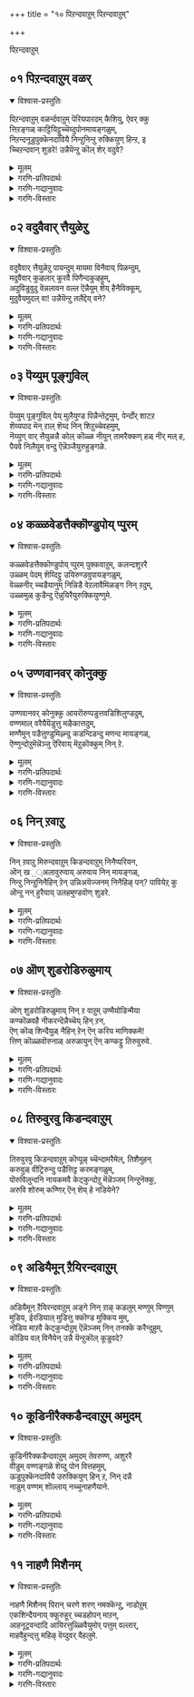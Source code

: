 +++
title = "१० पिऱन्दवाऱुम् पिऱन्दवाऱुम्"

+++

पिऱन्दवाऱुम्


## ०१ पिऱन्दवाऱुम् वळर्
<details open><summary>विश्वास-प्रस्तुतिः</summary>

पिऱन्दवाऱुम् वळर्न्दवाऱुम् पॆरियपारदम् कैशियु, ऐवर् क्कु  
त्तिऱङ्गळ् काट्टियिट्टुच्चॆय्दुपोनमायङ्गळुम्,   
निऱन्दनूडुपुक्कॆनदावियै निन्ऱुनिन्ऱु रुक्कियुण् हिन्ऱ, इ  
च्चिऱन्दवान् शुडरे\! उन्नैयॆन्ऱु कॊल् शेर् वदुवे?
</details>

<details><summary>मूलम्</summary>

पिऱन्दवाऱुम् वळर्न्दवाऱुम् पॆरियपारदम् कैशियु, ऐवर् क्कु  
त्तिऱङ्गळ् काट्टियिट्टुच्चॆय्दुपोनमायङ्गळुम्,   
निऱन्दनूडुपुक्कॆनदावियै निन्ऱुनिन्ऱु रुक्कियुण् हिन्ऱ, इ  
च्चिऱन्दवान् शुडरे\! उन्नैयॆन्ऱु कॊल् शेर् वदुवे?
</details>

<details><summary>गरणि-प्रतिपदार्थः</summary>

पिऱन्द आऱुम् = हुट्टिद रीतियल्लू, वळर्न्द आऱुम् = बॆळॆद रीतियल्लू, पॆरिय पारदम् = भारतमहायुद्धवन्नु, कैशैयुद् = तॊडगिसि, ऐवर् क्कु = ऐवरिगॆ, तिऱङ्गळ् = विधानगळन्नु, काट्टिइट्टु = तोरिसिकॊट्टु, शॆय्दुपोन = हागॆल्ला माडि \(माडिसि\) होद, मायङ्गळुम् = आश्चर्यकार्यगळू, निऱन्दन् = गुप्तवागिरुव, \(हृदयद\), ऊडु = नडुवॆ, पुक्कु = प्रवेशिसि, ऎनदु आवियै = नन्न प्राणवन्नु \(आत्मवन्नु\), निन्ऱु निन्ऱु = ऎडॆबिडदन्तॆ इद्दुकॊण्डु, उरुक्कि = करगिसि, उण् हिन् ऱ = नलुगिसुत्तिरुव, शिऱन्द = श्रेष्ठवाद, वान् शुडरे = परमपदद दिव्यज्योतिये, उन्नै = निन्नन्नु, ऎन्ऱु कॊल् = ऎन्दिगो काणॆ, शेर् वदुवे = सेरिकॊळ्ळुवुदु? 
</details>

<details><summary>गरणि-गद्यानुवादः</summary>

हुट्टिद रीतियल्लू, बॆळॆद रीतियल्लू, महाभारत युद्धवन्नु तॊडगिसि, ऐवरिगॆ विधानगळन्नु तोरिसिकॊट्टु, अदॆल्लवन्नू माडि, माडिसि, होद आश्चर्यकार्यगळू, गुप्तवागिरुव \(हृदयद\) नडुवॆ प्रवेशिसि, नन्न प्राणवन्नु \(आत्मवन्नु\) ऎडॆबिडदन्तॆ इद्दुकॊण्डु, करगिसि नलुगिसुत्तिरुव श्रेष्ठवाद परमपदद दिव्यज्योतिये, निन्नन्नु कूडिकॊळ्ळुवुदु अदॆन्दिगो? 
</details>

<details><summary>गरणि-विस्तारः</summary>

ई पाशुरदल्लिरुव ऎरडु निदर्शनगळु ऒन्दक्कॊन्दु हॊन्दिकॊण्डु, भगवन्तन अपरिमित कृपॆयन्नु ऎत्तितोरिसुत्तदॆ. 

“पिऱन्दवाऱुम् वळर्न्दवाऱुम्...................मायङ्गळुम्” – इदु पाशुरद पूर्वार्ध. इदरल्लि पाण्डवर कौरवर वृत्तान्तवन्नु स्वारस्यपूर्णवागि मत्तु सङ्ग्रहवागि हेळलागुत्तदॆ. धृतराष्ट्रनू पाण्डुराजनू अण्णतम्मन्दिरु. तम्म ऒट्टु राज्यवन्नु समनागि हञ्चिकॊण्डु बाळुत्तिद्दरु. अवरिगॆ मक्कळुण्टाद रीतियू, अवरुगळु बॆळॆद रीतियू महाभारतदल्लि ऒन्दु विचित्र वृत्तान्तवे. पाण्डुराजनिगॆ इब्बरु हॆण्डतियरु – कुन्ति मत्तु माद्रि. अवनिगॆ बन्द शापद फलवागि, तन्नपत्नियरन्नु कूडिद दिन अवनु मृतनागबेकागित्तु. आद्दरिन्द, अवन अनुमतियिन्दले, कुन्ति माद्रियरु यम, वायु, इन्द्र, अश्विनीदेवतॆगळिन्द ऐवरु पुत्ररन्नु पडॆदरु. कुन्तियमनिन्द धर्मनन्दननन्नू, वायुविनिन्द भीमनन्नू, इन्द्रनिन्द अर्जुननन्नू पडॆदुकॊण्डळु. माद्रियु अश्विनीदेवतॆगळिन्द नकुल, सहदेवरन्नु पडॆदुकॊण्डळु. ई नडुवॆ पाण्डुराजनु माद्रियॊडनॆ सङ्ग नडॆसि मृतनादनु. माद्रि अवन मरणक्कॆ ताने कारणळादॆनल्ला ऎन्दु दुःखिसुत्ता अवनॊडनॆ सहनमन माडिदळु. माद्रिय मक्कळन्नू कुन्तिये साकबेकायितु. इदु ऒन्दु भाग. धृतराष्ट्र कुरुड. अवन हॆण्डति गान्धारि. अवरिगॆ हन्नॆरडु वर्षगळ काल मक्कळे आगलिल्ल. अदक्कागि गान्धारि तपस्सु माडि, महर्षिगळन्नु ऒलिसिकॊण्डु, आ मूलक ऒन्दु पिण्डवन्नु पडॆदळु. महर्षिगळु अदन्नु नूरु भागवागि तुण्डुमाडि, मडकॆय नीरिनल्लिरिसि, भद्रवागि मुच्चिट्टु, ऒन्दु वर्षकाल अदन्नू तॆरॆयबारदॆन्दु आज्ञॆमाडिदरु. वर्षद नन्तर हुट्टि अदरिन्द ऒन्दु नूर्वरु मक्कळे कौरवरु. ’कुरु’वंशोद्धारकरु. पाण्डवरू कौरवरू हुट्टिद रीतियन्नु “कुण्ड-गोळक” वृत्तान्तवॆन्नुत्तारॆ. ’कुण्ड’ ऎन्दरॆ मडकॆयल्लि हुट्टिदवरु ऎन्दू, ’गोळक’ ऎन्दरॆ गण्डन अनुमति पडॆदु व्यभिचारदिन्द हुट्टिदवरु ऎन्दु, अर्थवागुत्तदॆ. इदु अवरु हुट्टिद वृत्तान्त. 

ईग अवरु अण्णतम्मन्दिर मक्कळागि बॆळॆद रीतियन्नु नोडोण. दायादिगळु ऎनिसिकॊण्ड अवरु चिक्कन्दिनिन्दलू बद्धवैरवन्नु बॆळसिकॊण्डु बन्दरु. नूर्वरु ऐवरन्नु हेगादरू माडिकॊण्डु हाकिदरॆ ऒट्टुराज्यवन्नु तावे आळबहुदॆम्बुदु अदक्कॆ कारण. हिरिय मगनॆनिसिकॊण्ड दुर्योधननिगॆ पाण्डवरन्नु हिंसिसुवुदे कॆलसवायितु. महाबलशालियाद भीमनन्नु कॊल्लुवुदक्कागि मडुविनल्लि मुळुगिसिद्दु, मोसद पगडॆयाडि, पाण्डवरन्नु काडिगॆ हन्नॆरडुवर्षवू, ऒन्दु वर्ष अज्ञातवासवू राज्यभ्रष्ठरागि अट्टिदरु. अल्लियू अवरन्नु सुखवागिरलु बिडलिल्ल. बेरॆ बेरॆ रीतियल्लि, पदेपदे हिंसिसुत्तिद्दरु. अवरु अज्ञातवासदल्लिद्दाग बगॆदु, गोग्रहणद नॆपहूडिदरु. तुम्बिद सभॆयल्लि द्रौपदि \(पाण्डवर मडदि\)य वस्त्रापहरणवागि \(वस्त्रवन्नु सॆळॆदु\) अपमान माडलु यत्निसिदरु. ऎल्लवू मुगिद बळिकलू, अवरिगॆ ऐदु ग्रामगळन्नू सह कॊडुवुदिल्लवॆन्दू, युद्धमाडि बेकादरॆ अवर भागद राज्यवन्नु अवरु पडॆदुकॊळ्ळबहुदॆन्दू हटहिडिदरु. हीगॆ अवरु दायादिगळागि बॆळॆद बगॆ. 

श्रीकृष्णावतारियाद भगवन्तन सहाय कालकालक्कॆ ऒदगि बरदिद्दरॆ, अवन दौत्य, युद्धदल्लि सारथ्य, कालक्कॆ \(समयक्कॆ\) तक्कन्तॆ सलहॆ, सहायवु ऒदगि बरदिद्दरॆ, आश्रितराद पाण्डवर गति एनागुत्तित्तो\! 

सामान्यमनुष्यन हुट्टु मत्तु बॆळवणिगॆयू ई बगॆयदे\! गर्भवासदिन्द मॊदलु माडि, अवनु मृतनागुववरॆगॆ नडॆयुव ऒन्दॊन्दु विषयवू कष्टकोटलॆगळिन्द तुम्बिद्दे\! ऎल्लक्कू भगवन्तन सहायविल्लदॆ होदरॆ अवन गतियू ऒन्दु महाभारतवे\! 

“निऱन्द माडु....................युरुक्कियुण् हिन् ऱ” – भगवन्तनु अपरिमित कृपाळुवागि, पाण्डवरिगॆ ऒदगि बन्दन्तॆ, मनुष्यन अन्तरङ्गदल्लिये गुप्तवागि नॆलसिद्दु, समयोचितवाद उपकारगळन्नू माडुत्ता, मनुष्यनन्नु उद्धरिसलु ऎल्ला रीतियल्लू ऒत्तासॆकॊडुत्तानॆ. 

मेलण ऎरडु निदर्शनगळु तिळिसुवुदु ऒन्दे विषयवन्नु – ऎन्दरॆ, भगवत्कृपॆगागि यत्निसदॆ यारिन्दलू जीवनद कष्टकोटलॆगळिन्द तप्पिसिकॊळ्ळुवुदु साध्यवे इल्ल – ऎम्बुदन्नु सारि हेळुत्तदॆ. 

आळ्वाररु हेळुत्तारॆ- कृपासागरनू, आश्रितवत्सलनू आद भगवन्त, ऎडॆबिडद निन्न सहायविल्लदॆ होगिद्दरॆ, कौरवर चित्रहिंसॆयिन्द पाण्डवरु तप्पिसिकॊण्डु उद्धारवागलु साध्यवागुत्तित्ते? नन्न अन्तरङ्गदल्लिये गुप्तवागि सेरिकॊण्डु, नन्न सांसारिक जीवनद गतियन्ने बदलायिसि, नन्नन्नु निन्न कडॆगॆ सॆळॆदु, निन्नन्नु सेरलेबेकॆम्ब हम्बलवन्नु नन्नल्लि हुट्टिसदिद्दरॆ, नानु उज्जीवनगॊळ्ळलु साध्यवागुत्तित्ते? परमपददल्लिरुव विलक्षणवागि बॆळगुव ज्योतिये, निन्नन्नु नानु कूडिकॊळ्ळुवुदादरू अदॆन्दिगो? कृपॆमाडु.
</details>



## ०२ वदुवैवार् त्तैयुळेऱु
<details open><summary>विश्वास-प्रस्तुतिः</summary>

वदुवैवार् त्तैयुळेऱु पायन्दुम् मायमा विनैवाय् पिळन्दुम्,  
मदुवैवार् कुऴलार् कुरवै पिणैन्दकुऴहुम्,  
अदुविडुवुदु वॆन्नलावन वल्ल ऎन्नैयुम् शॆय् हैनैविक्कूम्,  
मुदुवैयमुदल् वा\! उन्नैयॆन्ऱु तलैद्दॆय् वने?
</details>

<details><summary>मूलम्</summary>

वदुवैवार् त्तैयुळेऱु पायन्दुम् मायमा विनैवाय् पिळन्दुम्,  
मदुवैवार् कुऴलार् कुरवै पिणैन्दकुऴहुम्,  
अदुविडुवुदु वॆन्नलावन वल्ल ऎन्नैयुम् शॆय् हैनैविक्कूम्,  
मुदुवैयमुदल् वा\! उन्नैयॆन्ऱु तलैद्दॆय् वने?
</details>

<details><summary>गरणि-प्रतिपदार्थः</summary>

वदुवै = ’वधु’विगॆ सम्बन्धपट्ट, वार् त्तैयुळ् = मातिनल्लि,एऱु = वृषभगळन्नु, पा य्न्दुम् = अडगिसियू, मायम् = वञ्चकवाद, माविनै = कुदुरॆयन्नु, वाय् पिळन्दुम् = बायन्नु सीळियू मदुवै = मदुवन्नु, वार् = सुरिसुव, कुऴलार् = कूदलुळ्ळवर सङ्गड, कुरवै पिणैन्द = रासक्रीडॆयाडिद, कुऴहुम् = सॊबगू, अदु इदु उदु ऎन्नल् आवन अल्ल = अदु, इदु ऎन्दु यावॊन्दु रीतियल्लू हेळलागद, ऎन्नै = नन्नन्नू, उन् = निन्न, शॆय् है = कार्यगळल्लि, नैविक्कूम् = कृशगॊळिसुव, मुदु वैयम् मुदल्वा = लोकगळिगॆल्ला मूल कारणने उन्नै = निन्नन्नु, ऎन्ऱु= ऎन्दिगॆ, तलै पॆय् वदे = सेरुवुदादरू. 
</details>

<details><summary>गरणि-गद्यानुवादः</summary>

’वधु’विगॆ सम्बन्धिसिद मातिनल्लि वृषभगळन्नु अडगिसियू, वञ्चकवाद कुदुरॆय बायन्नु सीळियू, मधुवन्नु सुरिसुव कूदलुळ्ळवर सङ्गड रासक्रीडॆयन्नाडिद सॊबगू, अदु, इदु, ऎम्ब यावुदॊन्दु रीतियल्लू हेळलागद नन्नन्नु निन्न \(आश्चर्यकर\) कार्यगळल्लि कृशगॊळिसुव लोकगळिगॆल्ला मूलकारणने, निन्नन्नु सेरुवुदादरू ऎन्दिगॆ? 
</details>

<details><summary>गरणि-विस्तारः</summary>

“वदुवै वार् त्तै.......................पाय्न्दुम्” – इदु भगवन्तनु कृष्णावतारियागि नडॆसिद प्रसङ्गवॊन्दन्नु तिळिसुत्तदॆ. कुम्भनॆम्ब गॊल्लर राजन मगळाद ’सत्यॆ’ अथवा ’नप्पिन्नैदेवि’ ऎम्बवळे आ वधु. अवळन्नु कैहिडिय बयसुववनु, ’तानु कॊब्बिसि साकिद्द एळु गूळिगळन्नु ऒब्बने ऎदुरिसि, पळगिसबेकु’ ऎम्बुदु कुम्भनफण. श्रीकृष्णनु विषयवन्नु तिळिदु, अल्लिगॆ होगि, आ एळु गूळिगळन्नू ऎदुरिसि, अवुगळन्नु पळगिसि कट्टिहाकिदनु. ऎन्थ समर्थ भगवन्त\! 

“मायमाविनै...........................पिळन्दाय्” – इदु श्रीकृष्णावतारद मत्तॊन्दु प्रसङ्ग. आग कृष्णनु इन्नू बालक. नन्दगोकुलदल्लि बॆळॆयुत्ता, गोवळबालकरॊडनॆ दनकरुगळन्नु मेयिसलु, अवुगळ हिन्दॆ, काडिगॆ होगुत्तिद्द काल, कडु शत्रुवाद कंसनिन्द प्रेरितनाद केशि ऎम्ब राक्षसनु कुदुरॆय वेषदिन्द अवनन्नु कच्चिकॊळ्ळलु बाय्तॆरॆदुकॊण्डु अवन मेलॆ नुग्गिबन्दनु. बालकृष्णनु स्वल्पवू धृतिगॆडदॆ अदन्नॆदुरिसि, अदर ऎरडु दवडॆगळन्नु तन्नॆरडु कैगळिन्द हिडिदु, अदन्नु सीळिकॊन्दु हाकिदनु. दुष्टनु ऎन्थ वञ्चकनादरू, ऎष्टे समर्थनॆन्दु तोरिकॊण्डरू, भगवन्तन परमसामर्थ्यद ऎदुरिगॆ निल्ललु साध्यवे? 

“मदुवै.............................कुऴहुम्” – श्रीकृष्णावतारद मत्तॊन्दु सुन्दरॆ प्रसङ्गविदु. बालकनाद बालकृष्णन वेणुनाददिन्द आकर्षितराद गोकुलद गॊल्लयुवतियरॆल्लरू ऒन्दु हुण्णीमॆय रात्रि, तम्मतम्म हिरियरन्नु लॆक्किसदॆ, ऊरमुन्दिन मैदानदल्लि कृष्णन जॊतॆयल्लि सेरिदरु. श्रीकृष्णनू सह अवरन्नु सन्तोषपडिसुवुदक्कागि, ऒब्बने अनेक कृष्णरागि, ऒब्बॊब्बगोपिय जॊतॆयल्लि ऒब्ब कृष्णनागि निन्तु अवरॊडनॆ रासक्रीडॆयाडि ऎल्लरन्नू आनन्ददल्लि तृप्तिपडुवन्तॆ माडिदनु.

“अदु इदु उदु..........................नैविक्कूम्” – इदु आळ्वाररु तम्मन्नु कुरितु भाविसिकॊण्डिरुव भावनॆ. अदक्कू मत्तु तमगू भगवन्तनिगू इरुव तारतम्य. ’नानॊन्दु गणनीयवाद वस्तुवे? याव रीतियल्लू कॆलसक्कॆ बारद तृणमात्रवल्लवे? हीगिद्दरू सह नन्नल्लि परमसमर्थनाद नीनु कृपॆ माडि, निन्न आश्रितनन्नागि नन्नन्नु स्वीकरिसिद्दी. आदरॆ, निन्न बळिगॆ करॆदुकॊळ्ळदन्तॆ सङ्कटपडिसुत्तिरुवुदु निनगॆ तरवे?’ ऎम्बुदु अवर दीन बेडिकॆ. 

आळ्वाररु हेळुत्तारॆ- भगवन्त, नीनु ऎल्ला लोकगळिगू मूलकारणनु. परमाश्चर्यकारि. परमसमर्थ ऎन्न आश्रितरल्लि निनगॆ अत्यन्त करुणॆ. नीनु नडॆसिद कॆलसगळॆल्ल अद्भुतवू आश्चर्यकरवू आदवु. यावॊन्दु कॆलसक्कू बारदवनॆनिसिद नन्नन्नू उद्धरिसलु कृपॆ माडिद्दी. आदरॆ, निन्न बळिगॆ नन्नन्नु करॆसिकॊळ्ळुवुदु अदॆन्दिगो, तिळियदल्ल\! निन्नन्नु कूडिकॊळ्ळबेकॆम्ब आशॆ नन्नल्लि सहिसलारदष्टागिदॆ. नन्नल्लि कृपॆदोरु.
</details>



## ०३ पॆय्युम् पूङ्गुविल्
<details open><summary>विश्वास-प्रस्तुतिः</summary>

पॆय्युम् पूङ्गुविल् पेय् मुलैयुण्ड पिन्नैन्तेट्रमुम्, पेर्न्दोर् शाटऱ  
शॆय्यपाद मॆन् ऱाल् शॆय्द निन् शिऱुच्चेवहमुम्,  
नॆय्युण् वार् त्तैयुळन्नै कोल् कॊळ्ळ नीयुन् तामरैक्कण् हळ् नीर् मल् ह,  
पैयवे निलैयुम् वन्दु ऎन्नॆञ्जैयुरुहुङ्गळे.
</details>

<details><summary>मूलम्</summary>

पॆय्युम् पूङ्गुविल् पेय् मुलैयुण्ड पिन्नैन्तेट्रमुम्, पेर्न्दोर् शाटऱ  
शॆय्यपाद मॆन् ऱाल् शॆय्द निन् शिऱुच्चेवहमुम्,  
नॆय्युण् वार् त्तैयुळन्नै कोल् कॊळ्ळ नीयुन् तामरैक्कण् हळ् नीर् मल् ह,  
पैयवे निलैयुम् वन्दु ऎन्नॆञ्जैयुरुहुङ्गळे.
</details>

<details><summary>गरणि-प्रतिपदार्थः</summary>

पॆय्युम् = \(तलॆयल्लि\) मुडिद, पू कुऴल् = हूविन तलॆगूदलुळ्ळ, पेय् = राक्षसिय, मुलैउण्ड = मॊलॆयन्नुण्ड, पिन्नै = अनन्तरवू \(बळिकलू\), तेट्रमुम् = ऎच्चरवागिरुवुदू, पेर्न्दु = तलॆकॆळगागि, ओर् = ऒन्दु, शाडि = शकटवु \(बण्डियु\), इऱ= सायिसिद \(मुरिदु कॊन्द\), शॆय्य = कॆम्पाद \(कोमलवाद\), पादम् ऒन् ऱाल् = पाद ऒन्दरिन्द, शॆय्द = माडिद, शिऱु = श्रेष्ठवाद, शेवहमुम् = वीर्यवू, नॆय् उण्ड = तुप्पवन्नुण्डु वार् त्तैयुळ् = मातिनिन्द, अन्नै = तायि \(यशोदॆयु\), कोल् कॊळ्ळ = कोलन्नु तॆगॆदुकॊळ्ळलु, नी = नीनु, उन् तामरै कण् हळ् = निन्न तावरॆयन्तिरुव कण्णुगळल्लि, नीर् मल् ह = नीरुतुम्बिरुवुदू, पैयवे = अञ्जिये, विलैयुम् = निन्तिरुवुदू, वन्दु = बन्दु, ऎन्नॆञ्जै = नन्न मनस्सन्नु, उरुहुङ्गळे = करगिसुत्तवॆ. 
</details>

<details><summary>गरणि-गद्यानुवादः</summary>

मुडिद हूविन तलॆगूदलिन राक्षसिय मॊलॆयन्नुण्डु बळिकवू ऎच्चरवागिरुवुदू, ऒन्दु गाडियु तलॆकॆळगागि मुरिदु पुडिपुडियागुवन्तॆ, कोमलवाद पादवॊन्दरिन्द नीनु नडॆसिद श्रेष्ठवाद शौर्यवू, तुप्पवन्नुण्ड मातिनिन्द तायि यशोदॆयु कोलन्नु तॆगॆदुकॊळ्ळलु, नीनु निन्न तावरॆयन्तिरुव कण्णुगळल्लि नीरन्नु तुम्बिसिद्दू, हॆदरि निन्तिद्दू, बन्दु नन्न मनस्सन्नु करगिसुत्तवॆ. 
</details>

<details><summary>गरणि-विस्तारः</summary>

श्रीकृष्णावतारद मत्तॆ कॆलवु लीलॆगळन्नु आळ्वाररु इल्लि कॊण्डाडुत्तारॆ. 

“पॆय्युम् पूङ्गुऴल्.........................तेट्रमुम्” – श्रीकृष्णनु इन्नू ऎरडु तिङ्गळ हसुगूसु. नन्दगोकुलदल्लि नन्द-यशोदॆयर बळि बॆळॆयुत्तिद्दानॆ. आगले बन्दद्दु पूतनि. कंसनिन्द अवनन्नु कॊल्ललु प्रेरितळागि. यशोदॆ इल्लद समयवन्नु काय्दु, अवळन्तॆये वञ्चनॆयिन्द वेषवन्नळवडिसिकॊण्डु, तलॆयल्लि हूमुडिदु, बन्दु, ऎळॆय मगुवाद श्रीकृष्णनन्नु ऎत्तिकॊण्डु, अवनिगॆ तन्न विषपूरित मॊलॆ हालन्नूडिदळु. श्रीकृष्णनु तुम्ब आनन्ददिन्द अदन्नु चप्परिसुत्ता कुडिदु नगुनगुत्तले इद्दनु. पूतनियु मग्गुलल्ले सत्तुबिद्दिद्दळु. गोकुलद स्त्रीयरॆल्ला बन्दु नोडिदरु. आश्चर्यपट्टरु. विषदहालन्नु कुडिद बळिकवू मगु ऎष्टु चटुवटिकॆयिन्द आडुत्तिद्दानॆ\! ऎन्थ भयङ्कर राक्षसि अवन मग्गुलल्ले सत्तुबिद्दिद्दाळॆ? एनद्भुतविदु\!\! एनु साहस\! 

“पेर्न्दोर्..........................च्चेवहमुम्” – पूतनिय प्रसङ्गद हिन्दॆये बन्तु शकटासुरन पिडुगु. अवनू कंसनिन्द प्रेरितनागि बण्डिय रूपदल्लि बन्द. यारू इल्लद समयवन्नु हॊञ्चि, आडुत्ता मलगिरुव मगुविन मेलॆ हादु, अवनन्नु कॊल्लबेकॆम्बुदे अवन उद्देश. शकटासुरनु मुन्नुग्गि बन्द\! ऎळॆय मक्कळु कैकालुगळन्नु आडिसुत्ता आडुत्तिरुवन्तॆये मगुवाद श्रीकृष्णनू कोमलवाद तन्न ऎडगालिनिन्द ऒदॆदु आ बण्डियन्नु मुरिदु पुडिपुडि माडिबिट्टनु\! शकटनु मडिदनु\! एनद्भुतविदु\! ऎन्थ साहस\! 

“नॆय्युण् वार् त्तै.......................निलैयुम्” – बालकृष्णन मत्तॊन्दु प्रसङ्गविदु. तायि यशोदॆ तानुकायिसिद घमघमिसुव तुप्पवन्नु भद्रवागि मुच्चिट्टु तन्न कॆलसक्कॆ होदळु. श्रीकृष्णनु यारिगू तिळियदन्तॆ अल्लिगॆ होद. कूडिसिट्ट तुप्पवन्नॆल्ला उण्ड\! विषय यशोदॆगॆ तिळियितु. कोपगॊण्डु, अवनन्नु हॊडॆयलॆन्दु कैयल्लि कोलन्नॆत्तिकॊण्डळु. अदन्नु कण्ड श्रीकृष्णनु अञ्जिदवनन्तॆ, नडुगुत्ता अवळ मुन्दॆ निन्तनु. अवन विशालवाद कण्णुगळ तुम्ब नीरु\! ऎन्थ मनमोहकवाद नोट\! अदन्नु कण्ड यशोदॆय करुळु मिडियितु. कोलन्नु अत्त बिसुटु, अवनन्नु बाचि ऎत्तिकॊण्डळु वात्सल्यद तायियागि. 

आळ्वाररु हेळुत्तारॆ- भगवन्त, नीनु पूतनिय विषद मॊलॆ हालन्नु कुडिदू सह आनन्दवागिद्दद्दू, कपटदिन्द निन्न मेलॆ हाय्दु निन्नन्नु कॊल्ललु बन्द शकटाशुरनन्नु निन्न ऎडगालिन कोमलवाद ऒदॆतदिन्दले मुरिदु पुडिपुडि माडिद्दू, साटियिल्लद अद्भुतसाहसगळु, नीनु तुप्पवन्नु तिन्दॆयॆन्दु तायि यशोदॆ कैयल्लि कोलन्नु तन्दाग, नीनु नडुगुत्ता, कण्तुम्ब नीरन्नु तुम्बिसिकॊण्डु अवळ मुन्दॆ निन्तद्दु अदॆन्थ मोडि\! ई सन्दर्भगळन्नु नॆनॆदागलॆल्ला नन्न मनस्सु करगि होगुत्तदॆ. नन्नल्लि करुणिसलारॆये?
</details>



## ०४ कळ्ळवेडत्तैक्कॊण्डुपोय् प्पुरम्
<details open><summary>विश्वास-प्रस्तुतिः</summary>

कळ्ळवेडत्तैक्कॊण्डुपोय् प्पुरम् पुक्कवाऱुम्, कलन्दशुररै  
उळ्ळम् पेदम् शॆय्दिट्टु उयिरुण्डवुपायङ्गळुम्,  
वॆळ्ळनीर् च्चडैयानुम् निन्निडै वेऱलावैमिळङ्ग निन् ऱदुम्,  
उळ्ळमुळ् कुडैन्दु ऎन्नुयिरैयुरुक्कियुण्णुमे.
</details>

<details><summary>मूलम्</summary>

कळ्ळवेडत्तैक्कॊण्डुपोय् प्पुरम् पुक्कवाऱुम्, कलन्दशुररै  
उळ्ळम् पेदम् शॆय्दिट्टु उयिरुण्डवुपायङ्गळुम्,  
वॆळ्ळनीर् च्चडैयानुम् निन्निडै वेऱलावैमिळङ्ग निन् ऱदुम्,  
उळ्ळमुळ् कुडैन्दु ऎन्नुयिरैयुरुक्कियुण्णुमे.
</details>

<details><summary>गरणि-प्रतिपदार्थः</summary>

कळ्ळवेडत्तैकॊण्डु = वञ्चकरूपवन्नु धरिसि, पोय् = होगि, पुरम् पुक्क आऱुम् = पुरवन्नु हॊक्क रीतियू, कलन्दु = कूडिकॊण्डु, अशुररै = असुरर, उळ्ळम् = मनस्सन्नु पेदम् शॆय्दिट्टु = भेदवन्नु उण्टुमाडि, उयिर् उण्ड = अवर प्राणगळन्नू नाशपडिसिद, उपायङ्गळुम् = उपायगळू, वॆळ्ळम् नीर् = \(गङ्गा\) प्रवाहद नीरन्नु, चडैयानुम् = जडॆयल्लि उळ्ळवनू, निन्निडै = निन्न बळियल्लि, वेऱु अलामै = बेरॆयल्लदन्तॆ, विळङ्ग = बॆळगुवन्तॆ, निन् ऱदुवुम् = निन्तद्दू, उळ्ळम् उळ् = नन्न अन्तरङ्गदल्लि, कुडैन्दु = कॊरॆयुत्ता \(कॆदकुत्ता\), ऎन् = नन्न, उयिरै = जीववन्नु, उरुक्कि = करगिसि, उण्णुमे = उण्णुत्तिदॆयल्ल\! 
</details>

<details><summary>गरणि-गद्यानुवादः</summary>

वञ्चक वेषवन्नु धरिसि, होगि, पुरवन्नु हॊक्क रीतियू, असुररन्नु कूडिकॊण्डु, अवर मनस्सिनल्लि भेदवन्नु तन्दिट्टु, अवर प्राणगळन्नु नाशपडिसिद उपायगळू, गङ्गाप्रवाहद नीरन्नु जडॆयल्लुळ्ळवन्नू निन्नॊडनॆ बेरॆयल्लदन्तॆ बॆळगुत्ता निन्तद्दू, नन्न अन्तरङ्गदल्लि कॊरॆयुत्ता, नन्न जीववन्नु करगिसि, उण्णुत्तिदॆयल्ल\! 
</details>

<details><summary>गरणि-विस्तारः</summary>

ई पाशुरद पूर्वार्धदल्लि त्रिपुरासुरद वृत्तान्तविदॆयॆन्दु हेळुत्तारॆ. मूवरु प्रबल राक्षसरु, शिवनन्नु कुरितु घोरतपस्सु माडि अवनन्नु मॆच्चिसिकॊण्डरु. अवरिगॆ प्रत्यक्षनाद शिवनु अवरिगॆ बेरॆ यारिन्दलू गॆल्ललारदन्थ मूरु पट्टणगळन्नु दयॆनीडिदनु. अवर कोरिकॆयन्तॆ अवरिगॆ दॊरॆत अवे त्रिपुरगळु. ई पुरगळु आकाशदल्लिद्दुकॊण्डु, ऎल्लॆल्लियू हाराडुत्ता, ऎल्लॆन्दरॆ अल्लि इळिदु, भूमिय मेलॆ इरुव पट्टणगळन्नु नाशमाडिबिडुव सामर्थ्यवन्नुळ्ळवागिद्दवु. जॊतॆगॆ शिवने तन्न गणगळॊडनॆ अवरिगॆ बॆम्बलिगनागि निन्तिद्दनु. ई त्रिपुररु नडॆसुत्तिद्द चित्रहिंसॆगॆ अञ्जिदवरागि, ब्रह्मादि देवत्गळु श्रीमन्नारायणन बळिगॆ होगि, त्रिपुररिन्द उण्टागुव हिंसॆयिन्द लोकगळन्नु रक्षिसबेकॆन्दु बेडिदरु. श्रीमन्नारायणनु अदक्कॆ ऒप्पिदनु. कपटवेषवन्नु धरिसिदनु. त्रिपुरर मूरु पट्टणगळन्नु प्रवेशिसिदनु. अल्लि बेरॆबेरॆयागि नडॆसबेकाद तन्त्रवन्नु नडॆसि, त्रिपुररु मूवरू ऒन्दॆडॆ सेरुवन्तॆ माडिदनु. हागॆ, अवरु ऒन्दॆडॆ सेरिदरॆ अवरिगॆ नाशवॆन्दु शिवनु मुन्नॆच्चरिकॆयन्नु कॊट्टिद्दनु. अदन्नवरु मरॆतरु. आग श्रीमन्नारायणनु भूमियन्नु रथवन्नागियू, सूर्यचन्द्ररन्नु रथद चक्रगळन्नागियू, नाल्कु वेदगळन्नु रथक्कॆ नाल्कु कुदुरॆगळन्नागियू, मेरुपर्वतवन्ने बिल्लन्नागियू, आदिशेषनन्नु आ बिल्लिन नाणन्नागियू, ब्रह्मनन्ने आ रथद सारथियन्नागियू माडिकॊण्डु, तनगू शिवनिगू याव बगॆयल्लू भेदवे इल्लवॆम्बन्तॆ माडि, अवनन्नु रथिकनन्नागि कुळ्ळिरिसिदनु. अवनु हिडिद बिल्लिगॆ ताने अम्भादनु. मत्तु मायाविगळाद त्रिपुररन्नु निर्मूलगॊळिसिदनु. हीगॆल्ल नडॆसदॆ त्रिपुररन्नु जयिसलु साध्यवे आगुत्तिरलिल्ल. याव समयदल्लि, याव रीतियल्लि नडॆदुकॊण्डु दुष्टशिक्षण मत्तु लोककल्याणक्कागि तन्न कॆलसवन्नु साधिसिकॊळ्ळबेकॆम्ब नैपुण्य भगवन्तनाद श्रीमन्नारायणनदु ऎन्दु हेळिदन्तॆये. 

“वॆळ्ळनीर्.....................विळङ्ग निन् ऱदुम्” – इदु शिवस्वरूपियाद भगवन्तन मत्तॊन्दु साहस. भगीरथनु माडिद तपःप्रभावदिन्द ब्रह्मलोकद देवगङ्गॆयन्नु धरॆगॆ इळिसलु ऒप्पिगॆ बन्तु. आदरॆ, अल्लिन्द अतिरभसदिन्द इळियुव गङ्गॆयन्नु नॆलद मेलॆ तडॆयुवुदु हेगॆ? इदक्कागि मत्तॆ भगीरथनु शिवनन्नु तन्न तलॆयमेलॆ स्वीकरिसुवुदक्कॆ ऒप्पिदनु. देवगङ्गॆ भरदिन्द धरॆगॆ इळिदळु. आग शिवनु तन्न जडॆयन्नु बिच्चि, गङ्गॆयन्नु जडॆयल्ले कट्टिहाकिदनु. आद्दरिन्दले, शिवनिगॆ “वॆळ्ळनीर् जडैमुडियान्” ऎन्दु हॆसरायितु. 

शिवनिगू तनगू याव बगॆयल्लू भेदवन्नु काणुवुदक्कॆ साध्यविल्लदन्तॆ माडि, त्रिपुररन्नु संहरिसिदनु भगवन्त.

आळ्वाररु हेळुत्तारॆ- भगवन्त, नीनु परम समर्थ. यारू तम्मन्नु जयिसलारदन्तॆ शिवनिन्द वरवन्नु पडॆदुकॊण्ड त्रिपुरासुररु लोककण्टकरे आदरु. आग, नीने मारुवेषदिन्द अवर मूरु पट्टणगळन्नु प्रवेशिसि, अवरिगॆ बोधिसबेकाद रीतियल्लि बोधिसि, मूरु पट्टणगळू ऒन्दुगूडुवन्तॆ माडिदॆ. अवरन्नु आग कॊल्लुवुदक्कॆ ऎल्ल सलकरणॆगळन्नू सिद्धमाडिदॆ. मत्तु शिवनिगू निनगू याव बगॆयल्लू भेद काणदन्तॆ माडि, अजेयनॆनिसिकॊण्डिद्द आ मूवरु दुष्टरन्नु निग्रहिसि, लोककल्याण माडिदॆ. ई विषयवन्नु नॆनपिगॆ तन्दुकॊण्ड कूडले नन्न मनस्सु करगि होगुत्तवॆ. नन्नन्नू उद्धरिसलारॆया?
</details>



## ०५ उण्णवानवर् कोनुक्कु
<details open><summary>विश्वास-प्रस्तुतिः</summary>

उण्णवानवर् कोनुक्कु आयरॊरुप्पडुत्तवडिशिलुण्डदुम्,  
वण्णमाल् वरैयैयॆडुत्तु मऴैकात्तदुम्,   
मण्णैमुन् पडैत्तुण्डुमिऴ्न्दु कडन्दिडन्दु मणन्द मायङ्गळ्,  
ऎण्णुन्दोऱुमॆन्नॆञ्जु ऎरिवाय् मॆऱुकॊक्कुम् निन् ऱे.
</details>

<details><summary>मूलम्</summary>

उण्णवानवर् कोनुक्कु आयरॊरुप्पडुत्तवडिशिलुण्डदुम्,  
वण्णमाल् वरैयैयॆडुत्तु मऴैकात्तदुम्,   
मण्णैमुन् पडैत्तुण्डुमिऴ्न्दु कडन्दिडन्दु मणन्द मायङ्गळ्,  
ऎण्णुन्दोऱुमॆन्नॆञ्जु ऎरिवाय् मॆऱुकॊक्कुम् निन् ऱे.
</details>

<details><summary>गरणि-प्रतिपदार्थः</summary>

उण्ण = उण्णुवुदक्कागि, वानवर् कोनुक्कु = देवतॆगळ ऒडॆयनिगॆ, आयर् = गोवळरु, ऒरुत्तपडुत्त = सिद्धपडिसिद, अडिशिलै = अन्नवन्नु, उण्डदुम् = उण्डद्दन्नू, वण् = सुन्दरवाद, माल् वरैयै = दॊड्ड पर्वतवन्नु, ऎडुत्तु = ऎत्ति हिडिदु, मऴै = मळॆयन्नु, कात्तदुम् = तडॆदद्दू \(कादद्दू\), मण्णै = भूमियन्नु, मुन् = हिन्दॆ ऒन्दु कालदल्लि, पडैत्तु = पडॆदु \(सृष्टिसि\), उण्डु = उण्डु, उमिऴ्न्दु = उगुळि \(हॊरक्कॆ हाकि\) कडन्दु = अळॆदु, इडन्दु = हिडिदु ऎत्ति, मणन्द = बॆळगिद, मायङ्गळ् = आश्चर्यगळन्नु, ऎण्णुम् तोऴुम् = चिन्तिसुवागलॆल्ला, ऎन् नॆञ्जु = नन्न मनस्सु, ऎरिवाय् = बॆङ्कियल्लि, मॆऴुहु = मॆणसिन, ऒक्कुम् = हागॆ, निन् ऱे = इरुत्तले \(इरुवन्तॆये\).
</details>

<details><summary>गरणि-गद्यानुवादः</summary>

देवतॆगळ ऒडॆयनिगॆ उण्णुवुदक्कागि सिद्धपडिसिद अन्नवन्नुण्डदन्नू, सुन्दरवाद दॊड्ड बॆट्टवन्नु ऎत्ति हिडिदु, मळॆयन्नु तडॆदद्दन्नू हिन्दॆ ऒन्दु कालदल्लि भूमियन्नु, सृष्टिसि, उण्डु, हॊरहाकि, हिडिदु ऎत्ति, अळॆदु, बॆळगिद आश्चर्यकार्यगळन्नू चिन्तिसुवागलॆल्ला नन्न मनस्सु बॆङ्कियल्लि इरुव मॆणसिन हागॆ आगुत्तदॆ. 
</details>

<details><summary>गरणि-विस्तारः</summary>

गोवर्धनगिरियन्नुद्धरिसुव नॆपदल्लि देवेन्द्रन गर्वभङ्ग माडिद आश्चर्यकरप्रसङ्ग इल्लि बरुत्तदॆ. 

गोवळरॆल्लरू कूडि, वर्षक्कॊम्मॆ देवेन्द्रनिगॆ भारि ऎडॆयन्नु सल्लिसि, हब्ब माडि, देवेन्द्रनन्नु हर्षगॊळिसुत्तिद्दरु. तमगॆ देवेन्द्रनु तरुव मळॆय रूपद उपकारक्कॆ तम्म हब्बवन्नू ऎडॆयन्नू प्रत्युपकारवागि नडॆसुत्तिद्दरु. बालकृष्णनु, नन्दगोकुलद वृद्धरन्नू हिरियरन्नु ऒट्टुकूडिसि, तावु देवेन्द्रनिगॆ हागॆ ऎदॆमाडबेकादद्दिल्लवॆन्दू तम्म समीपदल्लिरुव गोवर्धन गिरियिन्दले तमगॆ मळॆ बरुवुदॆन्दू, अदक्के तावॆल्लरू पूजॆ सल्लिसबेकॆन्दू सलहॆ माडिदनु. अदरन्तॆये, आ सल गोवर्धन गिरिय तप्पलल्लि गोवळरु अनेक बण्डिगळ अन्नवन्नू इतर भोज्यवस्तुगळन्नू हरवि, बॆट्टक्के पूजॆ सल्लिसिदरु. अवरु काणुत्तिरुव हागॆये बालकृष्णनु ऒन्दु दिव्याकर्षक रूपदिन्द गोवर्धन गिरियिन्दले हॊरबन्दु, अवरित्त ऎडॆयन्नॆल्ला उण्डु, अवरन्नु हरसि मायवादनु. विषय देवेन्द्रनिगॆ तिळियितु. कडुकोप बन्तु. इडिय नन्दगोकुलवन्ने नाशपडिसिबिडुवुदागि बगॆदु, एळु दिनगळ काल सततवागि बिरुसुमळॆयन्नु नन्दगोकुलद मेलॆ अवनु सुरिसतॊडगिदनु. आग बालकृष्णनु आ गोवर्धनगिरियन्ने ऎत्ति, तन्न ऎड किरुबॆरळिन मेलॆ हिडिदिट्टुकॊण्डु, अदरडियल्लि ऎल्ला गोवळरन्नु गोवुगळन्नू रक्षिसिदनु. देवेन्द्रनिगॆ नाचिकॆयायितु. अल्लिगॆ तन्न परिवारदॊडनॆ बन्दु बालकृष्णनन्नु पूजिसि अवनु होदनु. इदु प्रसङ्ग. 

आळ्वाररु हेळुत्तारॆ- भगवन्त, देवेन्द्रन कडुकोपद फलवाद बिरुसुमळॆगॆ तुत्ताद इडिय नन्दगोकुलवन्नु, नीनु बालकृष्णनागिये, गोवर्धन गिरियन्नॆत्ति हिडिदु, अदरडियल्लि रक्षिसिदॆयल्ल\! ई आश्चर्याद्भुत प्रसङ्गवन्नु चिन्तिसतॊडगिद कूडले नन्न मनस्सु बॆङ्कियल्लि बिद्द मॆणसिनन्तॆ चडपडिसुत्तदॆ.
</details>



## ०६ निन् ऱवाऱु
<details open><summary>विश्वास-प्रस्तुतिः</summary>

निन् ऱवाऱु मिरुन्दवाऱुम् किडन्दवाऱुम् निनैप्परियन,  
ऒन् ख಼्अलावुरुवाय् अरुवाय निन् मायङ्गळ्,  
निन्ऱु निन्ऱुनिनैहिन् ऱेन् उन्निअयॆज्जनम् निनैहिऴ् पन्? पावियेऱ् कु  
ऒन्ऱु नन् हुरैयाय् उलहमुण्डवॊण् शुडरे.
</details>

<details><summary>मूलम्</summary>

निन् ऱवाऱु मिरुन्दवाऱुम् किडन्दवाऱुम् निनैप्परियन,  
ऒन् ख಼्अलावुरुवाय् अरुवाय निन् मायङ्गळ्,  
निन्ऱु निन्ऱुनिनैहिन् ऱेन् उन्निअयॆज्जनम् निनैहिऴ् पन्? पावियेऱ् कु  
ऒन्ऱु नन् हुरैयाय् उलहमुण्डवॊण् शुडरे.
</details>

<details><summary>गरणि-प्रतिपदार्थः</summary>

निन् ऱ आऱुम् = \(नीनु\) निन्तिरुव रीतियल्लू, इरुन्द आऱुम् = \(नीनु\) कुळितिरुव रीतियल्लू, किडन्द आऱुम् = पवडिसिरुव रीतियल्लू, निनैप्पु = नॆनॆयुवुदक्कॆ, अरियन = साध्यवागद, ऒन्ऱु अला = ऒन्दल्लद, उरु आय् = रूपियादवने, अरु आय = ननगॆ अनुभविसि तिळियलसाध्यवाद, निन् मायङ्गळ् = निन्न आश्चर्यकारक लीलॆगळन्नु, निन्ऱुनिन्ऱु = स्वल्पस्वल्पवागिये \(इरुइरुव हागॆये\), निनैहिन् ऱेन् = नॆनॆयुत्तिद्देनॆ \(स्मरिसुत्तिरुत्तेनॆ\), उन्नै = निन्नन्नु, ऎङ्ङनम् = याव रीतियल्लि \(हेगॆ\), निनै हिऱ् पन् = स्मरिसुत्तिरलि? पाविये ऱ् कु = पापियाद ननगॆ, ऒन्ऱु = ऒन्दन्नु, नन् हु = ऒळ्ळॆयदन्नु, उरैयाय् = हेळलारॆया? उलहम् उण्ड = लोकगळन्नु उण्डवनाद, ऒण् शुडरे = साटियिल्लद तेजःस्वरूपिये. 
</details>

<details><summary>गरणि-गद्यानुवादः</summary>

\(नीनु\) निन्तिरुव रीतियल्लू, कुळितिरुव रीतियल्लू, मत्तु पवडिसिरुव रीतियल्लू साध्यवागद ऒन्दल्लदॊन्दु रूपवुळ्ळवने, ननगॆ अनुभविसि तिळियलसाध्यवाद निन्न आश्चर्यद्भुत लीलॆगळन्नु स्वल्पस्वल्पवागिये स्मरिसुत्त इरुत्तेनॆ. निन्नन्नु याव बगॆयल्लि स्मरिसुत्तिरलि? पापियाद ननगॆ ऒळ्ळॆयदॊन्दन्नु हेळलारॆया साटियिल्लद \(सुन्दरवाद\) तेजःस्वरूपिये? 
</details>

<details><summary>गरणि-विस्तारः</summary>

भूमिय मेलॆ, अर्चावतारियागि, निन्तो, कुळितो, पवडिसियो इरुवन्तॆये भाविसिकॊण्डु, भगवन्तनन्नु आ रीतियल्लि शिल्प्वमाडि, देवालयगळल्लि प्रतिष्ठॆ माडुवुदु सहजवष्टॆ. भगवन्तनु साकारस्वरूपियॆदु अवरु बेराव बगॆयल्लि तोर्पडिसबल्लह स्वामिय याव चित्रपटवन्नु नोडिदरू हीगॆये – अवन मूररल्लि यावुदो ऒन्दु भङ्गियल्लवे? इदु ऒन्दु विषय. 

भगवन्तन आश्चर्यकार. अमानुष, अद्भुतलीला प्रसङ्गगळु अवॆष्टो\! अवुगळल्लि याव ऒन्दन्नु मनुष्यनु तन्न मनस्सिनल्लिट्टुकॊण्डु, अनुभविसुत्ता, अवनन्नु साक्षात्करिसिकॊळ्ळुवुदु? 

भगवन्तनन्नु निर्गुण, निराकार, निर्विकल्प ऎन्दु मुन्तागि हेळुवुदु इन्नॊन्दु रीति. इदन्नु याव रीतियल्लि साक्षात्कारक्कॆ उपयोगिसुवुदु? 

आळ्वाररु हेळुत्तारॆ- भगवन्त, निन्नन्नु नानु निन्तिरुव हागॆ, \(लङ्काद्वारदल्लि निन्तिरुव हागॆ\), द्वारकापुरियल्लि कुळितिरुव हागॆ, श्रीरङ्गदल्लि पवडिसिरुव हागॆ भाविसिकॊण्डु अर्चास्वरूपियागि अनुभविसुत्त इद्देनॆ. निन्न आश्चर्यकारकवाद लीलॆगळिगॆ कॊनॆये इल्ल. निन्नन्नु निराकारवॆन्दू, परञ्ज्योतिस्वरूपियॆन्दू तिळिदवरु विवरिसुत्तारॆ. आद्दरिन्द, नीनु ननगॆ सुलभवागि निलुकुवन्थ यावॊन्दु स्वरूपवन्नु नन्न उज्जीवनक्कागि तिळिसिकॊडबेकु. कृपॆमाडु.
</details>



## ०७ ऒण् शुडरोडिरुळुमाय्
<details open><summary>विश्वास-प्रस्तुतिः</summary>

ऒण् शुडरोडिरुळुमाय् निन् ऱ वाऱुम् उण्मैयोडिन्मैया  
कण्कॊळवहै नीकरन्दॆन्नैच्चॆय् हिन् ऱन,  
ऎण् कॊळ् शिन्दैयुळ् नैहिन् ऱेन् ऎन् करिय माणिक्कमे\!   
त्तिण् कॊळ्ळवॊरुनाळ् अरुळायुन् ऎन् कण्कट्टु तिरुवुरुवे.
</details>

<details><summary>मूलम्</summary>

ऒण् शुडरोडिरुळुमाय् निन् ऱ वाऱुम् उण्मैयोडिन्मैया  
कण्कॊळवहै नीकरन्दॆन्नैच्चॆय् हिन् ऱन,  
ऎण् कॊळ् शिन्दैयुळ् नैहिन् ऱेन् ऎन् करिय माणिक्कमे\!   
त्तिण् कॊळ्ळवॊरुनाळ् अरुळायुन् ऎन् कण्कट्टु तिरुवुरुवे.
</details>

<details><summary>गरणि-प्रतिपदार्थः</summary>

ऒण् शुडरोडु = सुन्दरवाद परञ्ज्योतियू, अदरॊडनॆ, इरुळुम् = कग्गत्तलॆयू, आय् = आगि, निन् ऱ आऱुम् = इरुव रीतियन्नु, उण्मैयोडु = यथार्थवागियू, इन्मै आय् = अदल्लद हागॆयू आगि, वन्दु = बन्दु, ऎन् = नन्न, कन् कॊळ वहै = कण्णुगळु अनुभविसद रीतियल्लि, नी = नीनु, करन्दु = मरॆयागि निन्तु, ऎन्नै = नन्नन्नु, शॆय्हिन् ऱन = पाडुपडिसुव ऎण् कॊळ् = लॆक्कविल्लदष्टु, शिन्दैयुळ् = चिन्तॆयल्लि, नैहिन् ऱेन् = कृशवागुत्तिद्देनॆ, ऎन् करिय माणिक्कमे = नन्नकरिय माणिक्यवे, ऎन् कण्कट्कु= नन्न कण्णुगळिगॆ, तिण् कॊळ्ळ = स्पष्टवागि काणुव हागॆ, ऒरुनाळ् = ऒन्दु दिन, अरुळाय् = कृपॆय स्वरूपियागि \(कृपॆ माडि\), उन् = निन्न, तिरु उरुवे = दिव्यवाद रूपवन्ने. 
</details>

<details><summary>गरणि-गद्यानुवादः</summary>

नन्न करिय माणिक्यवे, नीनु सुन्दरवाद परञ्ज्योतियू आगि, कग्गत्तलॆयू आगि, इरुव रीतियन्नु यथार्थवागियू अदल्लद हागॆयू आगि, बन्दु नन्न कण्णुगळु अनुभविसद रीतियल्लि मरॆयागि निन्तु, नन्नन्नु पाडुपडिसुव लॆक्कविल्लदष्टु चिन्तॆयल्लि \(चिन्तनॆगळल्लि\) कृशगॊळिसुत्तिद्दीये. नन्न कण्णुगळिगॆ स्पष्टवागि काणुव हागॆ, ऒन्दु दिन निन्न दिव्यसुन्दररूपवन्ने कृपॆमाडु. 
</details>

<details><summary>गरणि-विस्तारः</summary>

आळ्वाररु हेळुत्तारॆ- भगवन्त, नीनु याव स्वरूपदल्लिरुवॆ ऎन्दु निश्चयवागि तिळिदुकॊळ्ळलु ननगॆ आगुत्तिल्ल. दिव्यसुन्दरवू विलक्षणवू आद ज्योतिस्वरूपियॆन्दू, अदक्कॆ परिपूर्णवाद विरुद्धवाद कग्गत्तलॆय रूपदल्लिरुवॆयॆन्दू हेळलागुत्तदॆ. नीनु हेगिद्दीयो हागॆये नन्न कण्णुगळिगॆ काणिसुत्तिल्ल. नानु निन्न आ दिव्य स्वरूपवन्नु अनुभविसलु साध्यवे इल्लदागिदॆ. निन्न निजस्वरूपक्कॆ विरुद्धवाद निराकार स्वरूपियू आगिद्दी. निन्न निजस्वरूपदल्लिये नीनु नन्न अन्तरङ्गदल्लि बन्दु नॆलसिद्दरू नन्न चॆन्तनॆगॆ ऎटुकदन्तॆ मरॆयागि निन्तिद्दी. नानॆष्टॆष्टु चिन्तिसतॊडगिदरू, नीनु ननगॆ ऒदगदॆ, नन्नन्नु कृशगॊळिसिद्दी. कृपास्वरूपियाद नीनु नन्न कण्णुगळिगॆ स्पष्टवागि काणुव हागॆ तोरि, नन्नन्नु करुणिसु.
</details>



## ०८ तिरुवुरवु किडन्दवाऱुम्
<details open><summary>विश्वास-प्रस्तुतिः</summary>

तिरुवुरवु किडन्दवाऱुम् कॊप्पूऴ् च्चॆन्दामरैमेल्, तिशैमुहन्  
करुवुळ् वीट्रिरुन्दु पडैत्तिट्ट करमङ्गळुम्,   
पॊरुविलुन्दनि नायकमवै केट्कुन्दोऱु मॆन्नॆञ्जम् निन्ऱुनॆक्कु,  
अरुवि शोरुम् कण्णिर् ऎन् शॆय् हे नडियेने?
</details>

<details><summary>मूलम्</summary>

तिरुवुरवु किडन्दवाऱुम् कॊप्पूऴ् च्चॆन्दामरैमेल्, तिशैमुहन्  
करुवुळ् वीट्रिरुन्दु पडैत्तिट्ट करमङ्गळुम्,   
पॊरुविलुन्दनि नायकमवै केट्कुन्दोऱु मॆन्नॆञ्जम् निन्ऱुनॆक्कु,  
अरुवि शोरुम् कण्णिर् ऎन् शॆय् हे नडियेने?
</details>

<details><summary>गरणि-प्रतिपदार्थः</summary>

तिरु उरुवु = सुन्दरवाद देहवु, किडन्द आऱुम् = पवडिसिरुव रीतियू, कॊप्पूऴ् = नाभियल्लि, चॆन्दामरै मेल् = कॆण्ड्वरॆय मेलॆ, तिशैमुहन् = नाल्मुखन, करु उळ् = भ्रूण\(गर्भ\)दल्लि, वीट्रिरुन्दु = \(अन्तरात्मनागि\) इरुत्ता, पडॆदुकॊण्ड व्यापारगळाद अड्डियिल्लद निन्न परिपूर्ण ऒडॆतनवन्नु केळुत्तिरुवागलॆल्ला, ऎन् नॆञ्जम् = नन्न मनस्सु, निन्ऱु नॆक्कु = करगि होगि \(तन्न बन्धनवन्नु बिडिसिकॊण्डु\), अरुवि = बॆट्टद झरियन्तॆ, शोरुम् कण्णीर् = सोरुत्तिरुवुदु नन्न कण्णीरु, ऎन् शॆय् हेन् = एनु माडलि, अडियेने = पादसेवकनाद नाने. 
</details>

<details><summary>गरणि-गद्यानुवादः</summary>

\(निन्न\) सुन्दरवाद देहवु पवडिसिरुव रीतियू, \(निन्न\) नाभियल्लि कॆन्दावरॆय मेलॆ नाल्मुखन गर्भदल्लि \(भ्रूणरूपदल्लि\) \(अन्तरात्मनागि\) इरुत्ता, पडॆदुकॊण्ड व्यापारगळाद अड्डियिल्लद निन्न परिपूर्ण ऒडॆतनवन्नु केळुत्तिरुवागलॆल्ला नन्न मनस्सु बन्धनवन्नु बिडिसिकॊण्डु, करगिहोगुत्तदॆ. नन्न कण्णुगळल्लि नीरु बॆट्टद झरियन्तॆ बळबळनॆ सोरुत्तिरुवुदु. पादसेवकनाद नानेनु माडबल्लॆ? 
</details>

<details><summary>गरणि-विस्तारः</summary>

ई पाशुरदल्लि सृष्टिय मूलवन्नु विवरिसलागुत्तिदॆ. 

आळ्वाररु हेळुत्तारॆ- भगवन्त, महाप्रळयद बळिक अनेक कल्पगळ काल निन्न दिव्यसुन्दर रूपदल्लिये, कारण जलधियल्लि पवडिसिरुत्ती. सृष्टिसुवुदॆन्दु नीनु सङ्कल्पिसिदाग, निन्न दिव्यवाद नाभिकमलदिन्द चतुर्मुख ब्रह्मनन्नु पडॆदुकॊळ्ळुत्ती. अवन मूलक नाना बगॆय चेतनाचेतनगळिन्द तुम्बिद इडिय सृष्टियन्नु नडॆसुत्ती. आ निन्न सृष्टियल्लि, प्रतियॊन्दरल्लियू अन्तरात्मनागि, अवुगळ रक्षकनू उद्धारकनू आगिरुवॆयॆम्बुदन्नु नानु केळिदागलॆल्ला नन्न मनस्सु करगि नीरागुत्तदॆ. तन्न बन्धनदिन्द बिडिसिकॊळ्ळुत्तदॆ. नन्न कण्णुगळल्लि नीरु बॆट्टद झरियन्तॆ बळबळनॆ सुरिदुहोगुत्तदॆ. पादसेवकनाद नानेनु माडबल्लॆ? स्वामी, कृपॆमाडु.
</details>



## ०९ अडियैमून् ऱैयिरन्दवाऱुम्
<details open><summary>विश्वास-प्रस्तुतिः</summary>

अडियैमून् ऱैयिरन्दवाऱुम् अङ्गे निन् ऱाऴ् कडलुम् मण्णुम् विण्णुम्  
मुडिय, ईरडियाल् मुडित्तु क्कॊण्ड मुक्किय मुम्,  
नॊडिय माऱवै केट्कुन्दोऱुम् ऎन्नॆञ्जम् निन् तनक्कॆ करैन्दुहुम्,  
कॊडिय वल् विनैयेन् उन्नै यॆन्ऱुकॊल् कूडुवदे?
</details>

<details><summary>मूलम्</summary>

अडियैमून् ऱैयिरन्दवाऱुम् अङ्गे निन् ऱाऴ् कडलुम् मण्णुम् विण्णुम्  
मुडिय, ईरडियाल् मुडित्तु क्कॊण्ड मुक्किय मुम्,  
नॊडिय माऱवै केट्कुन्दोऱुम् ऎन्नॆञ्जम् निन् तनक्कॆ करैन्दुहुम्,  
कॊडिय वल् विनैयेन् उन्नै यॆन्ऱुकॊल् कूडुवदे?
</details>

<details><summary>गरणि-प्रतिपदार्थः</summary>

अडियै = अडियन्नु \(हॆज्जॆयष्टु नॆलवन्नु\), मून् ऱै = मूरन्नु, इरन्दु= याचिसि, अङ्गे = आगले \(अल्लिये\), निन्ऱु = \(त्रिविक्रमनागि\) निन्तु, आऴ् कडलुम् = गम्भीरवाद कडलन्नू, मण्णुम् = भूमियन्नू, विण्णुम् = मेलण लोकगळन्नू, मुडिय = पूर्तियागि, ईरडियाल् = ऎरडुअडिगळिन्दले \(हॆज्जॆगळिन्दले\), मुडित्तुक्कॊण्डु = अळॆदु मुगिसिबिट्तु \(आक्रमिसि\) मुक्कॆयमुम् = मुख्यवादवन्नु, नोडियुम् आऱु = क्षणकालदल्लि, \(हेळुव रीतियल्लि\), अवै = अवन्नु \(आ अद्भुत प्रसङ्गवन्नु\), केट्कुम्तोऱुम् = केळुवागलॆल्ला, ऎन् नॆञ्जम् = नन्न मनस्सु, निन् तनक्के = निन्न विषयवागिये, करैन्दु लुहुम् = करगि उत्साहगॊळ्ळुवुदु, कॊडिय = क्रूरवाद, वल् विनैयेन् = बलिष्ठवाद पापकर्मगळन्नु माडिदवनाद नीनु, उन्नै = निन्नन्नु, ऎन्ऱु कॊल् = अदॆन्दिगो, कूडुवदु = कूडिकॊळ्ळुवुदु? 
</details>

<details><summary>गरणि-गद्यानुवादः</summary>

मूरु हॆज्जॆय नॆलवन्नु याचिसि, आगले, \(अल्ले\) निन्तु, आळवाद कडलन्नू भूमियन्नू \(इडिय भूमण्डलवन्नू\), मेलण लोकगळन्नू, पूर्तियागि, निन्न ऎरडु हॆज्जॆगळिन्दले अळॆदु आक्रमिसिबिट्टु, मुख्यवादद्दन्नु हेळुवष्टु कालवू, आ अद्भुतप्रसङ्गवन्नु केळुवागलॆल्ला नन्न मनस्सु निन्न विषयवागिये, करगि उत्साहगॊळ्ळुतदॆ. अत्यन्त पापियाद नानु निन्नन्नु कूडिकॊळ्ळुवुदु अदॆन्दिगो? 
</details>

<details><summary>गरणि-विस्तारः</summary>

भगवन्तन वामन-त्रिविक्रमावतारगळन्नू, आश्रितरल्लि अवन अपारवाद कारुण्यवन्नू कुरितु इल्लि हेळलागुत्तिदॆ. 

“अडियै.....................यिरन्दवाऱुम्” – नूरु यागगळन्नु माडि मुगिसिदवरिगॆ मूरु लोकगळ अधिपत्यवुण्टागुवुदॆम्बुदन्नु मनस्सिनल्लिट्टुकॊण्डु, बलिचक्रवर्तियु तॊम्बत्तॊम्बत्तु यागगळन्नु मुगिसिदनु. नूरनॆय यागक्कॆ मॊदलिट्टाग ब्रह्मादिदेवतॆगळु भगवन्तनल्लि मॊरॆयिट्टरु. अवरन्नु अवरवर स्थानगळल्लि रक्षिसुवुदक्कागि, भगवन्तनु कुळ्ळ ब्रह्मचारिय रूपवन्नु धरिसि, बलिचक्रवर्तिय यागशालॆयन्नु प्रवेशिसिदनु. अवन विलक्षणसुन्दर रूपवन्नु कण्डु अल्लिद्द ऎल्लरिगू दिग्भ्रमॆयुण्टायितु. आ वामन ब्रह्मचारि बलिचक्रवर्तिय बळि सारिदनु. “स्वामी, तम्म बरविनिन्द धन्यनादॆ. तमगेनन्नु कॊडलि?” ऎन्द बलि. “अय्या, नन्न मूरु हॆज्जॆयष्टु नॆलबेकु,” ऎन्द वामन वटु. “अष्टे साके स्वामी? इन्नू हॆच्चागि केळि” ऎन्द बलि, “अष्टु मात्रवे साकु” ऎन्द वामनवटु. ज्ञानियाद बलिय कुलगुरु शुक्राचार्यनॆन्द. “यागशालॆगॆ भगवन्तने बन्दु याचिसुत्तिरुवाग, इल्ल, होगु ऎन्नुवुदे? नानु कॊट्टद्दू कॊट्टद्दे. नानॆन्थ पुण्यशालि\!” ऎन्दु हेळुत्ता बलि, वामनमूर्तिय कैयल्लि धारॆयॆरॆयुत्ता ”दत्तं अस्तु” ऎन्द, यागशालॆगॆ बन्दु एनन्नू केळिदरू कॊडबेकॆम्बुदु नियम. 

“अङ्गे निन्ऱु..............मुदितु, कॊण्डु” – आ क्षणदल्ले, वामनमूर्ति त्रिविक्रमनाद सर्वतोमुखवागि बॆळॆद ऎल्लॆल्लू आवरिसिकॊण्ड. तन्न ऒन्दु हॆज्जॆयन्नु प्रसरिसि, इडिय भूमण्डलवन्नॆल्ला अदरडि बरुवन्तॆ माडिकॊण्ड. तन्न मत्तॊन्दडियन्नु मेलक्कॆ चाचि, मेलण ऎल्ल लोकगळन्नू आवरिसि अळॆदुकॊण्डनु. हीगॆ, तन्न ऎरडे हॆज्जॆगळिन्द समस्त ब्रह्माण्डवन्ने तन्नदागि माडिकॊण्ड. 

“मुक्कियमाम्.................अवै” – इन्नु अवन मूरनॆय हॆज्जॆगॆ अवकाश? बलिधर्मिष्ठ. कूडले भगवन्महिमॆयन्नु कण्डु आनन्दिसुत्ता, तन्न नॆत्तियन्ने मुन् चाचिद- “इदो तम्म दिव्यतिरुवडिगॆइल्लिगॆ मूरनॆय अवकाश\!” ऎन्द. भगवन्तनू सन्तोषदिन्द तन्न तिरुवडियन्नु अवन नॆत्तिय मेलिरिसि, अवनन्नु पूर्णवागि अनुग्रहिसिद.

आळ्वाररु हेळुत्तारॆ- भगवन्त, वामन त्रिविक्रमनागि नीनु हेगॆ ब्रह्माण्डक्कू बलिचक्रवर्तिगू ऒडॆयनादद्दॆन्दु क्षणमात्र केळिदरू, नन्नमनस्सु भक्तिपूर्णवागुत्तदॆ. करगि होगुत्तदॆ. निन्नन्नु सेरबेकॆम्ब उत्साह हॆच्चुत्तदॆ. पापियाद नानु निन्नन्नु सेरुवुदॆन्दिगो ऎम्ब सङ्कट उक्कि बरुत्तदॆ. नन्नल्लि कृपॆमाडु.
</details>



## १० कूडिनीरैक्कडैन्दवाऱुम् अमुदम्
<details open><summary>विश्वास-प्रस्तुतिः</summary>

कूडिनीरैक्कडैन्दवाऱुम् अमुदम् तेवरुण्ण, अशुररै  
वीडुम् वण्णङ्गळे शॆय्दु पोन वित्तहमुम्,  
ऊडुपुक्कॆनदावियै उरुक्कियुण् हिन् ऱ, निन् दन्नै  
नाडुम् वण्णम् शॊल्लाय् नच्चुनाहणैयाने.
</details>

<details><summary>मूलम्</summary>

कूडिनीरैक्कडैन्दवाऱुम् अमुदम् तेवरुण्ण, अशुररै  
वीडुम् वण्णङ्गळे शॆय्दु पोन वित्तहमुम्,  
ऊडुपुक्कॆनदावियै उरुक्कियुण् हिन् ऱ, निन् दन्नै  
नाडुम् वण्णम् शॊल्लाय् नच्चुनाहणैयाने.
</details>

<details><summary>गरणि-प्रतिपदार्थः</summary>

कूडि नीरै कडैन्द आऱुम् = परस्पर वैरिगळादवरन्नु कूडिसि, कडलन्नु कडॆयिसिद रीतियन्नू, अमुदम् = अमृतवन्नु, तेवर् उण्ण = देवतॆगळु उण्णुवन्तॆयू, अशुररै = असुररन्नु, वीडुम् = कुडियदॆ बिडुवन्तॆ, वण्णङ्गळे शॆय्दुपोन् = विचित्रगळन्नु माडि होद, वित्तहमुम् = विस्मयरूपवन्नू, ऊडु पुक्कू = अन्तरङ्गवन्नु प्रवेशिसि, ऎनदु आवियै = नन्न जीववन्नु, उरुक्कि = करगिसि, उण् हिन् ऱ = उण्णुत्तिरुव, निन् दन्नै = निन्नन्नु, नाडुम् = कण्डुकॊळ्ळुव \(हुडुकुव\), वण्णम् = रीतियन्नु, शॊल्लाय् = हेळबेकु, नच्चु = विषद नाहम् अणैयाने = नागन हासुगॆयवने. 
</details>

<details><summary>गरणि-गद्यानुवादः</summary>

परस्पर वैरिगळादवरन्नु कूडिसि, कडलन्नु कडॆयिसिद रीतियन्नू, अमृतवन्नु देवतॆगळु उण्णुवन्तॆयू, असुररु अदन्नु कुडियद हागॆ विचित्रगळन्नु माडिहोद विस्मयकारक रूपवन्नू, \(नन्न\) अन्तरङ्गवन्नु प्रवेशिसि, नन्न जीववन्नु करगिसि उण्णुत्तिरुव निन्नन्नु \(नानु \) कण्डुकॊळ्ळुव रीतियन्नु, विषद सर्पद हासुगॆयवने, \(ननगॆ\) हेळिकॊडबेकु. 
</details>

<details><summary>गरणि-विस्तारः</summary>

समुद्रमथनद विषयवन्नुआळ्वाररु इल्लि स्मरिसिकॊळ्ळुत्तिद्दारॆ. 

“कूडि नीरै....................वाऱुम्” – सुररू असुररू दायादिगळु. परस्पर वैरिगळु. असुररु बलिष्ठरु. आगिन्दाग्गॆ देवतॆगळिगॆ काटकॊडुवुदरल्लिये अवरु निरतरु. हीगिरुव परस्पा वैरिगळन्नु ऒट्टुगूडिसिद भगवन्त. अदक्कॆ ऒन्दु उपाय हूडिद. अवरिब्बरू कूडि पाल्गडलन्नु कडॆयुवुदरिन्द, अमृतवु उद्भविसुवुदॆन्दू, अदन्नु सेविसुवुदरिन्द अवरिगॆल्ल अमरत्ववुण्टागुवुदॆन्दू आशॆ हुट्टिसिद. पाल्गडलन्नु कडॆयुवुदादरू हेगॆ? अदक्कॆ मन्दरपर्वतवन्ने कडगोलन्नागियू, आदिशेषनन्नु कडॆयुव हग्गवन्नागियू माडिद. हॆडॆय कडॆयल्लि असुररू, बालदकडॆयल्लि सुररू हिडिदु समुद्रवन्नु कडॆयतॊडगिदरु. मन्दरपर्वत भारवष्टॆ. कडॆयुवुदक्कॆ अनुकूलिसुवन्तॆ अदर अडियल्लि भगवन्तने महाकूर्मनागि निन्तु, अदन्नु ऎत्ति हिडिद. पाल्गडलन्नु कडॆदद्दरिन्द नानाश्रेष्ठवस्तुगळु उद्भविसिदवु. कडॆगॆ, अमृतवु उद्भविसितु. ई समुद्र मथनवॆम्बुदु ऎन्थ विचित्र रीतियदु\! 

“अमुदम्......................वित्तहमुम्” – पाल्गडलन्नु कडॆदद्दरिन्द उद्भविसिद अमृतवन्नु शक्तिहीनराद मत्तु शिष्टराद देवतॆगळिगॆमात्रवे हञ्चबेकॆन्दू, दुष्ट असुररन्नु वञ्चिसबेकॆन्दू योचिसि, भगवन्तने ’मोहिनि’य वेषवन्नु धरिसिदनु. स्त्रीसहजवाद बॆडगु बिन्नाणगळिन्द असुररन्नु वञ्चिसि, देवतॆगळिगॆ मात्रवे अमृतवन्नु हञ्चि, अवरन्नु अमररन्नागिसिदनु. इदॊन्दु विस्मयकारक प्रसङ्गवे आयितु. 

आळ्वाररु हेळुत्तारॆ- शेषशयननाद भगवन्त, नीनु परस्पर वैरिगळाद देवासुररन्नु ऒट्टुगूडिसि, अवरिन्दले पाल्गडलन्नु कडॆयिसि, अमृतवन्नु पडॆदु, मोहिनिय वेषदिन्द असुररन्नु वञ्चिसि, देवतॆगळिगॆ मात्रवे अमृतवन्नुणिसि, अवरन्नु अमररन्नागिसिद बगॆयन्नु स्मरिसिकॊण्डाग, नन्न मनस्सु करगि होगुत्तदॆ, सङ्कटवागुत्तदॆ. निन्नन्नु कण्डुकॊळ्ळुव बगॆयन्नु कृपॆमाडि हेळुवॆया?
</details>



## ११ नाहणै मिशैनम्
<details open><summary>विश्वास-प्रस्तुतिः</summary>

नाहणै मिशैनम् पिरान् चरणे शरण् नमक्कॆन्ऱु, नाडोऱुम्  
एकशिन्दैयनाय् क्कूरुहूर् च्चडहोपन् माऱन्,  
आहनूट्रवन्दादि आयिरत्तुळ्ळिवैयुमोर् पत्तुम् वल्लार्,  
माहवैहुन्द्त्तु महिऴ् वॆय्दुवर् वैहलुमे.
</details>

<details><summary>मूलम्</summary>

नाहणै मिशैनम् पिरान् चरणे शरण् नमक्कॆन्ऱु, नाडोऱुम्  
एकशिन्दैयनाय् क्कूरुहूर् च्चडहोपन् माऱन्,  
आहनूट्रवन्दादि आयिरत्तुळ्ळिवैयुमोर् पत्तुम् वल्लार्,  
माहवैहुन्द्त्तु महिऴ् वॆय्दुवर् वैहलुमे.
</details>

<details><summary>गरणि-प्रतिपदार्थः</summary>

नाह अणैमिशै = सर्पद हासुगॆयल्लिरुव, नम् पिरान् = नम्म सर्वेश्वरन, चरणे शरण् नमक्कू ऎन्ऱु = चरणवे नमगॆ शरणॆन्दु, नाडोऱुम् \(नाळ्\+तोऱुम्\) = ऎडॆबिडदन्तॆ, एकशिन्तैयनाय् = ऒन्दे चिन्तनॆयागि, कुरुहूर् शडहोपन् माऱन् = तिरुक्कूरुहूरिन मारन् शठगोपनु \(नम्माळ्वाररु\), आह = ई रीतियल्लि \(ऒट्टिनल्लि\) नूट्र अन्दादि= नूर \(रचिसिद\) अन्तादिय, आयिरत्तुळ् = ऒन्दु साविरदल्लि, इवैयुम् = ई पत्तुम् = हत्तन्नू, वल्लार् = बल्लवरु, माहम् = परमाकाशवाद, वैहुन्दत्तु = वैकुण्ठदल्लि, महिऴ् वु = आनन्दवन्नु, ऎय्दुवर् = पडॆयुवरु, वैहलुमे = निरन्तरवागियू. 
</details>

<details><summary>गरणि-गद्यानुवादः</summary>

सर्पद हासुगॆयल्लिरुव नम्म सर्वेश्वरन तिरुवडिगळे नमगॆ शरणु ऎन्दु ऎडॆबिडदन्तॆ ऒन्दे चिन्तनॆयागि तिरुक्कूरुहूरिन ’मारन्’ ऎम्ब शठगोपनु ई रीतियल्लि नूत \(रचिसिद\) अन्तादिय ऒन्दु साविरदल्लि ई हत्तन्नु बल्लवरु परमाकाशद वैकुण्ठदल्लि निरन्तरवागि आनन्दवन्नु पडॆयुवरु. 
</details>

<details><summary>गरणि-विस्तारः</summary>

ई तिरुवाय् मॊऴिय कडॆय पाशुरविदु. तिरुवाय् मॊऴिय उद्दक्कू आळ्वाररु हेळुवुदु भगवन्तन श्रीकृष्णावतारद अद्भुताश्चर्यकर लीला प्रसङ्गगळन्नु मत्तु अवुगळन्नु स्मरिसिकॊण्डागलॆल्ला अवरिगॆ उण्टागुव भक्तिय अनुभवगळन्नु बळिक, अवरु तम्म मनस्सिनल्लि तुम्बिकॊण्डिरुव तम्म आशॆयन्नु स्पष्टवाद मातुगळल्लि व्यक्तपडिसिद्दारॆ. 

भगवन्तनु साकारनॆन्दू निराकारनॆन्दू हेळुवाग अवनदु निजवाद स्वरूपवेनु ऎम्बुदन्नु तावु कण्डुकॊळ्ळबेकॆम्ब कातर अवरल्लि उल्बणिसुत्तदॆ. तावेनो नानादिव्यक्षेत्रगळल्लि भगवन्तन अर्चास्वरूपवन्नु कण्डु हिग्गिदरू सह, अवरिगॆ भगवन्तन निजस्वरूपवन्नु तिळिदुकॊळ्ळबेकॆन्दु उत्कटवागुत्तदॆ. आद्दरिन्द भगवन्तनन्नु याव रीतियल्लि चिन्तिसबेकु, याव बगॆयल्लि अवनन्नु कण्डुकॊळ्ळुवुदु ऎम्बुदे अवर मनस्सिनल्लि तुम्बिरुवुदु. ई गॊन्दलदल्लि सिक्कि बिद्दु तावु बाधॆपडुवुदक्कॆ बदलागि, अवन निजस्वरूपवन्नु तावु कण्डुकॊळ्ळुवन्तॆ भगवन्तने कृपॆमाडबेकॆन्दू स्वामियन्नु प्रार्थिसिकॊळ्ळुत्तारॆ. 

नागन हासुगॆयल्लि पाल्गडलल्लि पवडिसिरुववनु श्रीमहाविष्णु, अवने श्रीमन्नारायण. ई पाशुरद मॊदलल्लिये हेळिद हागॆ, “श्रीमन्नारायणन चरणगळे नमगॆशरणु” \(“नारायण चरणौ शरणम्प्रपद्यॆ”\) ऎम्ब मन्त्रवन्नु ऎडॆबिडदन्तॆ जपिसुत्ता बरुवुदरिन्द ऒदगुव फलवेनु ऎम्बुदन्नु इल्लि स्पष्टवागि हेळलागिदॆ. अदे दारि. अवने गुरि. इदु मुख्य ऎम्बुदु आ विषय. 

’माऱ’ ऎम्ब हॆसरुळ्ळ, तिरुक्कूरुहूरिन निवासियाद शठगोपनु “श्रीमन्नारायणन पादवे गति” ऎन्दु ऎडॆबिडदॆ चिन्तिसुत्ता, नूरु अन्तादिगळ ऒन्दु साविर पाशुरगळन्नु नूतु\(रचिसि\) हाडिद्दारॆ. अवर आ साविरदल्लि ई हत्तन्ने चॆन्नागि कलितु, अनवरत अनुभविसुववरु यारो अवरु परमपदवासवन्नू अल्लिन निरतिशय आनन्दवन्नू तप्पदॆ पडॆदुकॊळ्ळुत्तारॆ. इदे ई तिरुवाय्मॊऴिय फलश्रुति.
</details>
